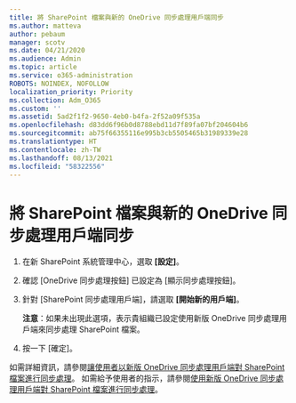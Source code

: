 ```yaml
---
title: 將 SharePoint 檔案與新的 OneDrive 同步處理用戶端同步
ms.author: matteva
author: pebaum
manager: scotv
ms.date: 04/21/2020
ms.audience: Admin
ms.topic: article
ms.service: o365-administration
ROBOTS: NOINDEX, NOFOLLOW
localization_priority: Priority
ms.collection: Adm_O365
ms.custom: ''
ms.assetid: 5ad2f1f2-9650-4eb0-b4fa-2f52a09f535a
ms.openlocfilehash: d83dd6f96b0d8788ebd11d7f89fa07bf204604b6
ms.sourcegitcommit: ab75f66355116e995b3cb5505465b31989339e28
ms.translationtype: HT
ms.contentlocale: zh-TW
ms.lasthandoff: 08/13/2021
ms.locfileid: "58322556"
---
```

# <a name="sync-sharepoint-files-with-the-new-onedrive-sync-client"></a>將 SharePoint 檔案與新的 OneDrive 同步處理用戶端同步

1. 在新 SharePoint 系統管理中心，選取 **[設定]**。
    
2. 確認 [OneDrive 同步處理按鈕] 已設定為 [顯示同步處理按鈕]。
    
3. 針對 [SharePoint 同步處理用戶端]，請選取 **[開始新的用戶端]**。
    
    **注意**：如果未出現此選項，表示貴組織已設定使用新版 OneDrive 同步處理用戶端來同步處理 SharePoint 檔案。 
  
4. 按一下 [確定]。
    
如需詳細資訊，請參閱[讓使用者以新版 OneDrive 同步處理用戶端對 SharePoint 檔案進行同步處理](https://go.microsoft.com/fwlink/?linkid=866433)。 如需給予使用者的指示，請參閱[使用新版 OneDrive 同步處理用戶端對 SharePoint 檔案進行同步處理](https://go.microsoft.com/fwlink/?linkid=866427)。
  


